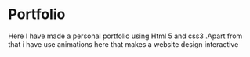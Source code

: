 # Portfolio
Here I have made a personal portfolio using Html 5 and css3 .Apart from that i have use animations here that makes a website design interactive 
